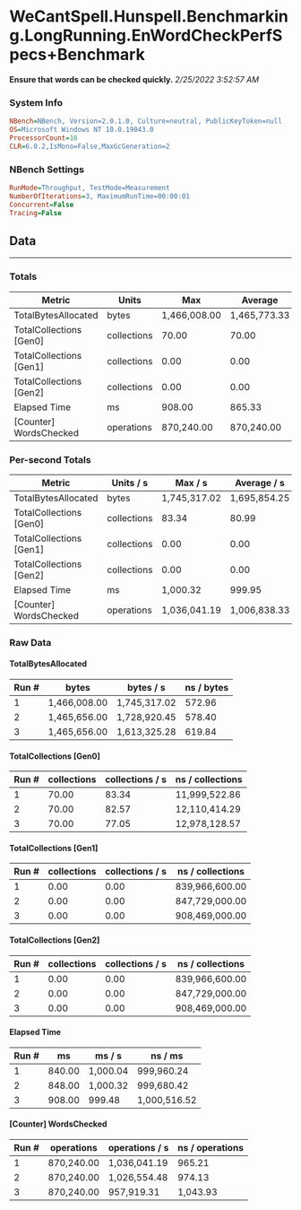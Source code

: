 ﻿# WeCantSpell.Hunspell.Benchmarking.LongRunning.EnWordCheckPerfSpecs+Benchmark
__Ensure that words can be checked quickly.__
_2/25/2022 3:52:57 AM_
### System Info
```ini
NBench=NBench, Version=2.0.1.0, Culture=neutral, PublicKeyToken=null
OS=Microsoft Windows NT 10.0.19043.0
ProcessorCount=16
CLR=6.0.2,IsMono=False,MaxGcGeneration=2
```

### NBench Settings
```ini
RunMode=Throughput, TestMode=Measurement
NumberOfIterations=3, MaximumRunTime=00:00:01
Concurrent=False
Tracing=False
```

## Data
-------------------

### Totals
|          Metric |           Units |             Max |         Average |             Min |          StdDev |
|---------------- |---------------- |---------------- |---------------- |---------------- |---------------- |
|TotalBytesAllocated |           bytes |    1,466,008.00 |    1,465,773.33 |    1,465,656.00 |          203.23 |
|TotalCollections [Gen0] |     collections |           70.00 |           70.00 |           70.00 |            0.00 |
|TotalCollections [Gen1] |     collections |            0.00 |            0.00 |            0.00 |            0.00 |
|TotalCollections [Gen2] |     collections |            0.00 |            0.00 |            0.00 |            0.00 |
|    Elapsed Time |              ms |          908.00 |          865.33 |          840.00 |           37.17 |
|[Counter] WordsChecked |      operations |      870,240.00 |      870,240.00 |      870,240.00 |            0.00 |

### Per-second Totals
|          Metric |       Units / s |         Max / s |     Average / s |         Min / s |      StdDev / s |
|---------------- |---------------- |---------------- |---------------- |---------------- |---------------- |
|TotalBytesAllocated |           bytes |    1,745,317.02 |    1,695,854.25 |    1,613,325.28 |       71,940.84 |
|TotalCollections [Gen0] |     collections |           83.34 |           80.99 |           77.05 |            3.43 |
|TotalCollections [Gen1] |     collections |            0.00 |            0.00 |            0.00 |            0.00 |
|TotalCollections [Gen2] |     collections |            0.00 |            0.00 |            0.00 |            0.00 |
|    Elapsed Time |              ms |        1,000.32 |          999.95 |          999.48 |            0.43 |
|[Counter] WordsChecked |      operations |    1,036,041.19 |    1,006,838.33 |      957,919.31 |       42,629.83 |

### Raw Data
#### TotalBytesAllocated
|           Run # |           bytes |       bytes / s |      ns / bytes |
|---------------- |---------------- |---------------- |---------------- |
|               1 |    1,466,008.00 |    1,745,317.02 |          572.96 |
|               2 |    1,465,656.00 |    1,728,920.45 |          578.40 |
|               3 |    1,465,656.00 |    1,613,325.28 |          619.84 |

#### TotalCollections [Gen0]
|           Run # |     collections | collections / s |ns / collections |
|---------------- |---------------- |---------------- |---------------- |
|               1 |           70.00 |           83.34 |   11,999,522.86 |
|               2 |           70.00 |           82.57 |   12,110,414.29 |
|               3 |           70.00 |           77.05 |   12,978,128.57 |

#### TotalCollections [Gen1]
|           Run # |     collections | collections / s |ns / collections |
|---------------- |---------------- |---------------- |---------------- |
|               1 |            0.00 |            0.00 |  839,966,600.00 |
|               2 |            0.00 |            0.00 |  847,729,000.00 |
|               3 |            0.00 |            0.00 |  908,469,000.00 |

#### TotalCollections [Gen2]
|           Run # |     collections | collections / s |ns / collections |
|---------------- |---------------- |---------------- |---------------- |
|               1 |            0.00 |            0.00 |  839,966,600.00 |
|               2 |            0.00 |            0.00 |  847,729,000.00 |
|               3 |            0.00 |            0.00 |  908,469,000.00 |

#### Elapsed Time
|           Run # |              ms |          ms / s |         ns / ms |
|---------------- |---------------- |---------------- |---------------- |
|               1 |          840.00 |        1,000.04 |      999,960.24 |
|               2 |          848.00 |        1,000.32 |      999,680.42 |
|               3 |          908.00 |          999.48 |    1,000,516.52 |

#### [Counter] WordsChecked
|           Run # |      operations |  operations / s | ns / operations |
|---------------- |---------------- |---------------- |---------------- |
|               1 |      870,240.00 |    1,036,041.19 |          965.21 |
|               2 |      870,240.00 |    1,026,554.48 |          974.13 |
|               3 |      870,240.00 |      957,919.31 |        1,043.93 |


